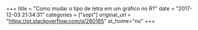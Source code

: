 +++
title = "Como mudar o tipo de letra em um gráfico no R?"
date = "2017-12-03 21:34:31"
categories = ["sopt"]
original_url = "https://pt.stackoverflow.com/q/260185"
at_home="no"
+++

